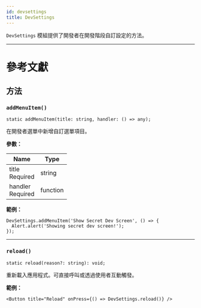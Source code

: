 ```yaml
---
id: devsettings
title: DevSettings
---
```


`DevSettings` 模組提供了開發者在開發階段自訂設定的方法。

---

# 參考文獻

## 方法

### `addMenuItem()`

```tsx
static addMenuItem(title: string, handler: () => any);
```

在開發者選單中新增自訂選單項目。

**參數：**

| Name                                                         | Type     |
| ------------------------------------------------------------ | -------- |
| title <div className="label basic required">Required</div>   | string   |
| handler <div className="label basic required">Required</div> | function |

**範例：**

```tsx
DevSettings.addMenuItem('Show Secret Dev Screen', () => {
  Alert.alert('Showing secret dev screen!');
});
```

---

### `reload()`

```tsx
static reload(reason?: string): void;
```

重新載入應用程式。可直接呼叫或透過使用者互動觸發。

**範例：**

```tsx
<Button title="Reload" onPress={() => DevSettings.reload()} />
```